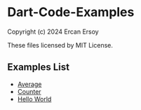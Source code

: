 # Dart-Code-Examples

Copyright (c) 2024 Ercan Ersoy

These files licensed by MIT License.

## Examples List

* [Average](average)
* [Counter](counter)
* [Hello World](hello-world)
